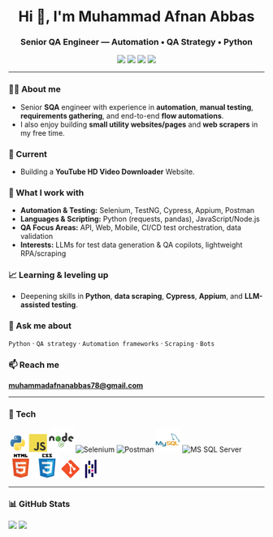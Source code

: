 <h1 align="center">Hi 👋, I'm Muhammad Afnan Abbas</h1>
<h3 align="center">Senior QA Engineer — Automation • QA Strategy • Python</h3>

<p align="center">
  <a href="mailto:muhammadafnanabbas78@gmail.com"><img src="https://img.shields.io/badge/Email-Contact-informational?style=flat&logo=gmail"></a>
  <a href="https://linkedin.com/in/muhammad-afnan-abbas-42367216b" target="_blank"><img src="https://img.shields.io/badge/LinkedIn-Afnan-blue?style=flat&logo=linkedin"></a>
  <a href="https://twitter.com/mian_afnan1" target="_blank"><img src="https://img.shields.io/badge/Twitter-@mian__afnan1-1DA1F2?style=flat&logo=twitter"></a>
  <img src="https://komarev.com/ghpvc/?username=muhammadafnanabbas&label=Views&color=0e75b6&style=flat" />
</p>

---

### 👨‍💻 About me
- Senior **SQA** engineer with experience in **automation**, **manual testing**, **requirements gathering**, and end-to-end **flow automations**.  
- I also enjoy building **small utility websites/pages** and **web scrapers** in my free time.

### 🔭 Current
- Building a **YouTube HD Video Downloader** Website.

### 🧪 What I work with
- **Automation & Testing:** Selenium, TestNG, Cypress, Appium, Postman
- **Languages & Scripting:** Python (requests, pandas), JavaScript/Node.js
- **QA Focus Areas:** API, Web, Mobile, CI/CD test orchestration, data validation
- **Interests:** LLMs for test data generation & QA copilots, lightweight RPA/scraping

### 📈 Learning & leveling up
- Deepening skills in **Python**, **data scraping**, **Cypress**, **Appium**, and **LLM-assisted testing**.

### 💬 Ask me about
`Python` · `QA strategy` · `Automation frameworks` · `Scraping` · `Bots`

### 📫 Reach me
**muhammadafnanabbas78@gmail.com**

---

### 🧰 Tech
<p>
  <img src="https://raw.githubusercontent.com/devicons/devicon/master/icons/python/python-original.svg" width="36" title="Python" />
  <img src="https://raw.githubusercontent.com/devicons/devicon/master/icons/javascript/javascript-original.svg" width="36" title="JavaScript" />
  <img src="https://raw.githubusercontent.com/devicons/devicon/master/icons/nodejs/nodejs-original-wordmark.svg" width="48" title="Node.js" />
  <img src="https://raw.githubusercontent.com/detain/svg-logos/780f25886640cef088af994181646db2f6b1a3f8/svg/selenium-logo.svg" width="36" title="Selenium" />
  <img src="https://www.vectorlogo.zone/logos/getpostman/getpostman-icon.svg" width="36" title="Postman" />
  <img src="https://raw.githubusercontent.com/devicons/devicon/master/icons/mysql/mysql-original-wordmark.svg" width="48" title="MySQL" />
  <img src="https://www.svgrepo.com/show/303229/microsoft-sql-server-logo.svg" width="36" title="MS SQL Server" />
  <img src="https://raw.githubusercontent.com/devicons/devicon/master/icons/html5/html5-original-wordmark.svg" width="48" title="HTML5" />
  <img src="https://raw.githubusercontent.com/devicons/devicon/master/icons/css3/css3-original-wordmark.svg" width="48" title="CSS3" />
  <img src="https://raw.githubusercontent.com/devicons/devicon/master/icons/git/git-original.svg" width="36" title="Git" />
  <img src="https://raw.githubusercontent.com/devicons/devicon/2ae2a900d2f041da66e950e4d48052658d850630/icons/pandas/pandas-original.svg" width="36" title="pandas" />
</p>

---

### 📊 GitHub Stats
<p align="left">
  <img src="https://github-readme-stats.vercel.app/api?username=muhammadafnanabbas&show_icons=true&hide_title=true" height="150" />
  <img src="https://github-readme-stats.vercel.app/api/top-langs?username=muhammadafnanabbas&layout=compact" height="150" />
</p>
